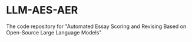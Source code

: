# LLM-AES-AER
The code repository for "Automated Essay Scoring and Revising Based on Open-Source Large Language Models"
